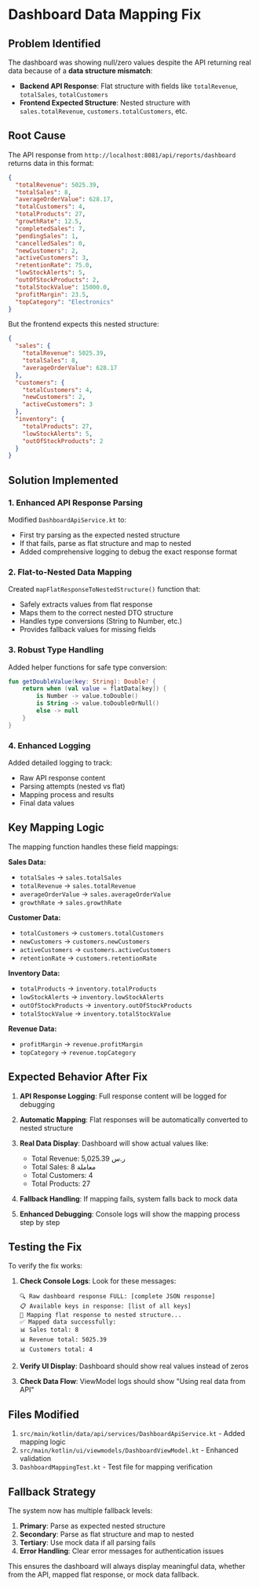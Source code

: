 # Dashboard Data Mapping Fix

## Problem Identified

The dashboard was showing null/zero values despite the API returning real data because of a **data structure mismatch**:

- **Backend API Response**: Flat structure with fields like `totalRevenue`, `totalSales`, `totalCustomers`
- **Frontend Expected Structure**: Nested structure with `sales.totalRevenue`, `customers.totalCustomers`, etc.

## Root Cause

The API response from `http://localhost:8081/api/reports/dashboard` returns data in this format:
```json
{
  "totalRevenue": 5025.39,
  "totalSales": 8,
  "averageOrderValue": 628.17,
  "totalCustomers": 4,
  "totalProducts": 27,
  "growthRate": 12.5,
  "completedSales": 7,
  "pendingSales": 1,
  "cancelledSales": 0,
  "newCustomers": 2,
  "activeCustomers": 3,
  "retentionRate": 75.0,
  "lowStockAlerts": 5,
  "outOfStockProducts": 2,
  "totalStockValue": 15000.0,
  "profitMargin": 23.5,
  "topCategory": "Electronics"
}
```

But the frontend expects this nested structure:
```json
{
  "sales": {
    "totalRevenue": 5025.39,
    "totalSales": 8,
    "averageOrderValue": 628.17
  },
  "customers": {
    "totalCustomers": 4,
    "newCustomers": 2,
    "activeCustomers": 3
  },
  "inventory": {
    "totalProducts": 27,
    "lowStockAlerts": 5,
    "outOfStockProducts": 2
  }
}
```

## Solution Implemented

### 1. Enhanced API Response Parsing

Modified `DashboardApiService.kt` to:
- First try parsing as the expected nested structure
- If that fails, parse as flat structure and map to nested
- Added comprehensive logging to debug the exact response format

### 2. Flat-to-Nested Data Mapping

Created `mapFlatResponseToNestedStructure()` function that:
- Safely extracts values from flat response
- Maps them to the correct nested DTO structure
- Handles type conversions (String to Number, etc.)
- Provides fallback values for missing fields

### 3. Robust Type Handling

Added helper functions for safe type conversion:
```kotlin
fun getDoubleValue(key: String): Double? {
    return when (val value = flatData[key]) {
        is Number -> value.toDouble()
        is String -> value.toDoubleOrNull()
        else -> null
    }
}
```

### 4. Enhanced Logging

Added detailed logging to track:
- Raw API response content
- Parsing attempts (nested vs flat)
- Mapping process and results
- Final data values

## Key Mapping Logic

The mapping function handles these field mappings:

**Sales Data:**
- `totalSales` → `sales.totalSales`
- `totalRevenue` → `sales.totalRevenue`
- `averageOrderValue` → `sales.averageOrderValue`
- `growthRate` → `sales.growthRate`

**Customer Data:**
- `totalCustomers` → `customers.totalCustomers`
- `newCustomers` → `customers.newCustomers`
- `activeCustomers` → `customers.activeCustomers`
- `retentionRate` → `customers.retentionRate`

**Inventory Data:**
- `totalProducts` → `inventory.totalProducts`
- `lowStockAlerts` → `inventory.lowStockAlerts`
- `outOfStockProducts` → `inventory.outOfStockProducts`
- `totalStockValue` → `inventory.totalStockValue`

**Revenue Data:**
- `profitMargin` → `revenue.profitMargin`
- `topCategory` → `revenue.topCategory`

## Expected Behavior After Fix

1. **API Response Logging**: Full response content will be logged for debugging
2. **Automatic Mapping**: Flat responses will be automatically converted to nested structure
3. **Real Data Display**: Dashboard will show actual values like:
   - Total Revenue: 5,025.39 ر.س
   - Total Sales: 8 معاملة
   - Total Customers: 4
   - Total Products: 27

4. **Fallback Handling**: If mapping fails, system falls back to mock data
5. **Enhanced Debugging**: Console logs will show the mapping process step by step

## Testing the Fix

To verify the fix works:

1. **Check Console Logs**: Look for these messages:
   ```
   🔍 Raw dashboard response FULL: [complete JSON response]
   📋 Available keys in response: [list of all keys]
   🔄 Mapping flat response to nested structure...
   ✅ Mapped data successfully:
   📊 Sales total: 8
   📊 Revenue total: 5025.39
   📊 Customers total: 4
   ```

2. **Verify UI Display**: Dashboard should show real values instead of zeros
3. **Check Data Flow**: ViewModel logs should show "Using real data from API"

## Files Modified

1. `src/main/kotlin/data/api/services/DashboardApiService.kt` - Added mapping logic
2. `src/main/kotlin/ui/viewmodels/DashboardViewModel.kt` - Enhanced validation
3. `DashboardMappingTest.kt` - Test file for mapping verification

## Fallback Strategy

The system now has multiple fallback levels:
1. **Primary**: Parse as expected nested structure
2. **Secondary**: Parse as flat structure and map to nested
3. **Tertiary**: Use mock data if all parsing fails
4. **Error Handling**: Clear error messages for authentication issues

This ensures the dashboard will always display meaningful data, whether from the API, mapped flat response, or mock data fallback.
